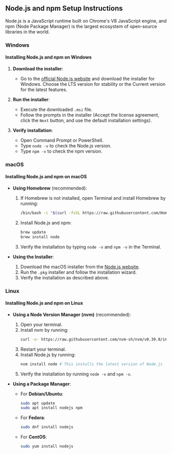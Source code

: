 
## Node.js and npm Setup Instructions

Node.js is a JavaScript runtime built on Chrome's V8 JavaScript engine, and npm (Node Package Manager) is the largest ecosystem of open-source libraries in the world.

### Windows

#### Installing Node.js and npm on Windows

1. **Download the installer**:
   - Go to the [official Node.js website](https://nodejs.org/) and download the installer for Windows. Choose the LTS version for stability or the Current version for the latest features.

2. **Run the installer**:
   - Execute the downloaded `.msi` file.
   - Follow the prompts in the installer (Accept the license agreement, click the `Next` button, and use the default installation settings).

3. **Verify installation**:
   - Open Command Prompt or PowerShell.
   - Type `node -v` to check the Node.js version.
   - Type `npm -v` to check the npm version.

### macOS

#### Installing Node.js and npm on macOS

- **Using Homebrew** (recommended):
  1. If Homebrew is not installed, open Terminal and install Homebrew by running:
     ```sh
     /bin/bash -c "$(curl -fsSL https://raw.githubusercontent.com/Homebrew/install/HEAD/install.sh)"
     ```
  2. Install Node.js and npm:
     ```sh
     brew update
     brew install node
     ```
  3. Verify the installation by typing `node -v` and `npm -v` in the Terminal.

- **Using the Installer**:
  1. Download the macOS installer from the [Node.js website](https://nodejs.org/).
  2. Run the `.pkg` installer and follow the installation wizard.
  3. Verify the installation as described above.

### Linux

#### Installing Node.js and npm on Linux

- **Using a Node Version Manager (nvm)** (recommended):
  1. Open your terminal.
  2. Install nvm by running:
     ```sh
     curl -o- https://raw.githubusercontent.com/nvm-sh/nvm/v0.39.0/install.sh | bash
     ```
  3. Restart your terminal.
  4. Install Node.js by running:
     ```sh
     nvm install node # This installs the latest version of Node.js
     ```
  5. Verify the installation by running `node -v` and `npm -v`.

- **Using a Package Manager**:
  - For **Debian/Ubuntu**:
    ```sh
    sudo apt update
    sudo apt install nodejs npm
    ```
  - For **Fedora**:
    ```sh
    sudo dnf install nodejs
    ```
  - For **CentOS**:
    ```sh
    sudo yum install nodejs
    ```
